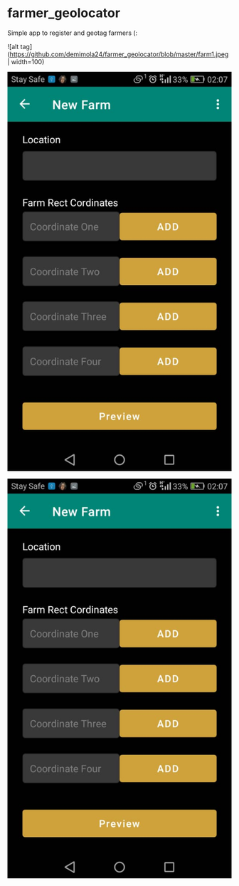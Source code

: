# farmer_geolocator

Simple app to register and geotag farmers (:

![alt tag](https://github.com/demimola24/farmer_geolocator/blob/master/farm1.jpeg | width=100)

![alt tag](https://github.com/demimola24/farmer_geolocator/blob/master/farm1.jpeg)

![alt tag](https://github.com/demimola24/farmer_geolocator/blob/master/farm1.jpeg)



